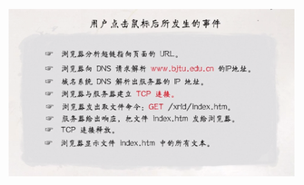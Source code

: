 ![title](https://raw.githubusercontent.com/XQLong/Image-Hosting/master/gitnote/2019/08/28/1566993959037-1566993959042.png)